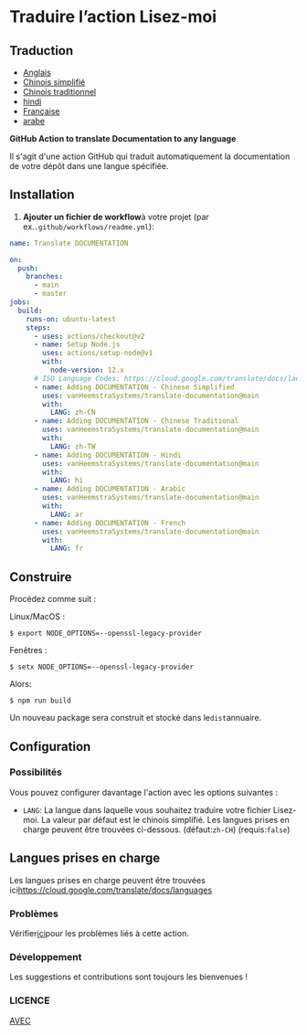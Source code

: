 # Traduire l’action Lisez-moi

## Traduction

-   [Anglais](DOCUMENTATION.md)
-   [Chinois simplifié](DOCUMENTATION.zh-CN.md)
-   [Chinois traditionnel](DOCUMENTATION.zh-TW.md)
-   [hindi](DOCUMENTATION.hi.md)
-   [Française](DOCUMENTATION.fr.md)
-   [arabe](DOCUMENTATION.ar.md)

**GitHub Action to translate Documentation to any language**

Il s'agit d'une action GitHub qui traduit automatiquement la documentation de votre dépôt dans une langue spécifiée.

## Installation

1.  **Ajouter un fichier de workflow**à votre projet (par ex.`.github/workflows/readme.yml`):

```yaml
name: Translate DOCUMENTATION

on:
  push:
    branches:
      - main
      - master
jobs:
  build:
    runs-on: ubuntu-latest
    steps:
      - uses: actions/checkout@v2
      - name: Setup Node.js
        uses: actions/setup-node@v1
        with:
          node-version: 12.x
      # ISO Language Codes: https://cloud.google.com/translate/docs/languages  
      - name: Adding DOCUMENTATION - Chinese Simplified
        uses: vanHeemstraSystems/translate-documentation@main
        with:
          LANG: zh-CN
      - name: Adding DOCUMENTATION - Chinese Traditional
        uses: vanHeemstraSystems/translate-documentation@main
        with:
          LANG: zh-TW
      - name: Adding DOCUMENTATION - Hindi
        uses: vanHeemstraSystems/translate-documentation@main
        with:
          LANG: hi
      - name: Adding DOCUMENTATION - Arabic
        uses: vanHeemstraSystems/translate-documentation@main
        with:
          LANG: ar
      - name: Adding DOCUMENTATION - French
        uses: vanHeemstraSystems/translate-documentation@main
        with:
          LANG: fr
```

## Construire

Procédez comme suit :

Linux/MacOS :

    $ export NODE_OPTIONS=--openssl-legacy-provider

Fenêtres :

    $ setx NODE_OPTIONS=--openssl-legacy-provider

Alors:

    $ npm run build

Un nouveau package sera construit et stocké dans le`dist`annuaire.

## Configuration

### Possibilités

Vous pouvez configurer davantage l'action avec les options suivantes :

-   `LANG`: La langue dans laquelle vous souhaitez traduire votre fichier Lisez-moi. La valeur par défaut est le chinois simplifié. Les langues prises en charge peuvent être trouvées ci-dessous.
    (défaut:`zh-CH`) (requis:`false`)

## Langues prises en charge

Les langues prises en charge peuvent être trouvées ici<https://cloud.google.com/translate/docs/languages>

### Problèmes

Vérifier[ici](https://github.com/vanHeemstraSystems/translate-documentation/issues/1)pour les problèmes liés à cette action.

### Développement

Les suggestions et contributions sont toujours les bienvenues !

### LICENCE

[AVEC](./LICENSE)
